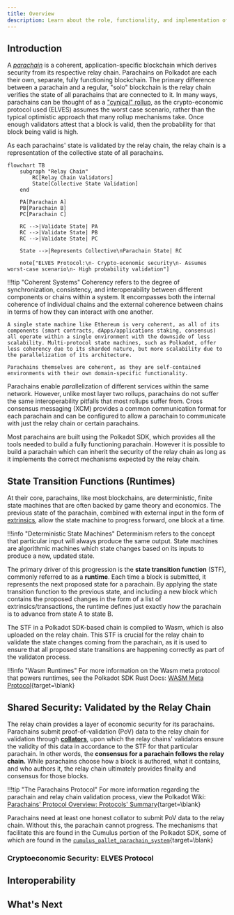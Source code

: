 ```yaml
---
title: Overview
description: Learn about the role, functionality, and implementation of parachains as a developer in the wider Polkadot architecture.
---
```


## Introduction 

A [*parachain*](../../glossary.md#parachain) is a coherent, application-specific blockchain which derives security from its respective relay chain. Parachains on Polkadot are each their own, separate, fully functioning blockchain. The primary difference between a parachain and a regular, "solo" blockchain is the relay chain verifies the state of all parachains that are connected to it.  In many ways, parachains can be thought of as a ["cynical" rollup](#cryptoeconomic-security-elves-protocol), as the crypto-economic protocol used (ELVES) assumes the worst case scenario, rather than the typical optimistic approach that many rollup mechanisms take. Once enough validators attest that a block is valid, then the probability for that block being valid is high.

As each parachains' state is validated by the relay chain, the relay chain is a representation of the collective state of all parachains.

```mermaid
flowchart TB
    subgraph "Relay Chain"
        RC[Relay Chain Validators]
        State[Collective State Validation]
    end

    PA[Parachain A]
    PB[Parachain B]
    PC[Parachain C]

    RC -->|Validate State| PA
    RC -->|Validate State| PB
    RC -->|Validate State| PC

    State -->|Represents Collective\nParachain State| RC

    note["ELVES Protocol:\n- Crypto-economic security\n- Assumes worst-case scenario\n- High probability validation"]
```

!!!tip "Coherent Systems"
    Coherency refers to the degree of synchronization, consistency, and interoperability between different components or chains within a system. It encompasses both the internal coherence of individual chains and the external coherence between chains in terms of how they can interact with one another.
    
    A single state machine like Ethereum is very coherent, as all of its components (smart contracts, dApps/applications staking, consensus) all operate within a single environment with the downside of less scalability. Multi-protocol state machines, such as Polkadot, offer less coherency due to its sharded nature, but more scalability due to the parallelization of its architecture.

    Parachains themselves are coherent, as they are self-contained environments with their own domain-specific functionality.

Parachains enable *para*llelization of different services within the same network. However, unlike most layer two rollups, parachains do not suffer the same interoperability pitfalls that most rollups suffer from. Cross consensus messaging (XCM) provides a common communication format for each parachain and can be configured to allow a parachain to communicate with just the relay chain or certain parachains. 

<!-- TODO: link xcm config stuff here? -->

<!-- TODO: mermaid diagram showing many parachains of different types doing different things, all under the polkadot umbrella -->

Most parachains are built using the Polkadot SDK, which provides all the tools needed to build a fully functioning parachain. However it is possible to build a parachain which can inherit the security of the relay chain as long as it implements the correct mechanisms expected by the relay chain.

## State Transition Functions (Runtimes)

At their core, parachains, like most blockchains, are deterministic, finite state machines that are often backed by game theory and economics. The previous state of the parachain, combined with external input in the form of [extrinsics](../../glossary.md#extrinsic), allow the state machine to progress forward, one block at a time.

!!!info "Deterministic State Machines"
    Determinism refers to the concept that particular input will always produce the same output. State machines are algorithmic machines which state changes based on its inputs to produce a new, updated state.

<!-- TODO: diagram of this happening? -->

The primary driver of this progression is the **state transition function** (STF), commonly referred to as a **runtime**. Each time a block is submitted, it represents the next proposed state for a parachain. By applying the state transition function to the previous state, and including a new block which contains the proposed changes in the form of a list of extrinsics/transactions, the runtime defines just exactly *how* the parachain is to advance from state A to state B.

The STF in a Polkadot SDK-based chain is compiled to Wasm, which is also uploaded on the relay chain. This STF is crucial for the relay chain to validate the state changes coming from the parachain, as it is used to ensure that all proposed state transitions are happening correctly as part of the validaton process.

!!!info "Wasm Runtimes"
    For more information on the Wasm meta protocol that powers runtimes, see the Polkadot SDK Rust Docs: [WASM Meta Protocol](https://paritytech.github.io/polkadot-sdk/master/polkadot_sdk_docs/reference_docs/wasm_meta_protocol/index.html){target=\blank}

## Shared Security: Validated by the Relay Chain

The relay chain provides a layer of economic security for its parachains. Parachains submit proof-of-validation (PoV) data to the relay chain for validation through [**collators**](../../glossary.md#collator), upon which the relay chains' validators ensure the validity of this data in accordance to the STF for that particular parachain. In other words, the **consensus for a parachain follows the relay chain.** While parachains choose how a block is authored, what it contains, and who authors it, the relay chain ultimately provides finality and consensus for those blocks.

!!!tip "The Parachains Protocol"
    For more information regarding the parachain and relay chain validation process, view the Polkadot Wiki: [Parachains' Protocol Overview: Protocols' Summary](https://wiki.polkadot.network/docs/learn-parachains-protocol#protocols-summary){target=\blank}

Parachains need at least one honest collator to submit PoV data to the relay chain. Without this, the parachain cannot progress. The mechanisms that facilitate this are found in the Cumulus portion of the Polkadot SDK, some of which are found in the [`cumulus_pallet_parachain_system`](https://paritytech.github.io/polkadot-sdk/master/cumulus_pallet_parachain_system/index.html){target=\blank}

### Cryptoeconomic Security: ELVES Protocol

## Interoperability

## What's Next


